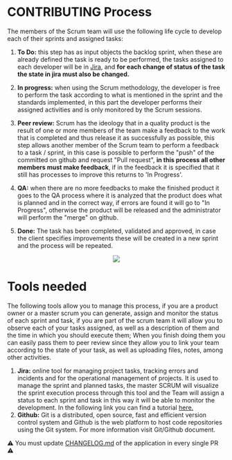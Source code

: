 # CONTRIBUTING Process

The members of the Scrum team will use the following life cycle to develop each of their sprints and assigned tasks:

1.  **To Do:** this step has as input objects the backlog sprint, when these are already defined the task is ready to be performed, the tasks assigned to each developer will be in [Jira](https://beliveo.atlassian.net/), and **for each change of status of the task the state in jira must also be changed.**

2.  **In progress:** when using the Scrum methodology, the developer is free to perform the task according to what is mentioned in the sprint and the standards implemented, in this part the developer performs their assigned activities and is only monitored by the Scrum sessions.

3.  **Peer review:** Scrum has the ideology that in a quality product is the result of one or more members of the team make a feedback to the work that is completed and thus release it as successfully as possible, this step allows another member of the Scrum team to perform a feedback to a task / sprint, in this case  is possible to perform the "push" of the committed on github and request "Pull request", **in this process all other members must make feedback**, if in the feedback it is specified that it still has processes to improve this returns to 'In Progress'.

3.  **QA:** when there are no more feedbacks to make the finished product it goes to the QA process where it is analyzed that the product does what is planned and in the correct way, if errors are found it will go to "In Progress", otherwise the product will be released and the administrator will perform the "merge" on github.

3.  **Done:** The task has been completed, validated and approved, in case the client specifies improvements these will be created in a new sprint and the process will be repeated.

<center> <img src= https://github.com/SDBLV/bbox-login/blob/develop/wiki/images/Software%20Development%20Process.png /></center>

# Tools needed

The following tools allow you to manage this process, if you are a product owner or a master scrum you can generate, assign and monitor the status of each sprint and task, if you are part of the scrum team it will allow you to observe each of your tasks assigned, as well as a description of them and the time in which you should execute them; When you finish doing them you can easily pass them to peer review since they allow you to link your team according to the state of your task, as well as uploading files, notes, among other activities.

1.  **Jira:** online tool for managing project tasks, tracking errors and incidents and for the operational management of projects. It is used to manage the sprint and planned tasks, the master SCRUM will visualize the sprint execution process through this tool and the Team will assign a status to each sprint and task in this way it will be able to monitor the development. In the following link you can find a tutorial [here.](https://www.youtube.com/watch?v=NrHpXvDXVrw)
2.  **Github:** Git is a distributed, open source, fast and efficient version control system and Github is the web platform to host code repositories using the Git system. For more information visit Git/Github document.

:warning: You must update [CHANGELOG.md](https://github.com/SDBLV/bbox-login/blob/develop/CHANGELOG.md) of the application in every single PR :warning:
